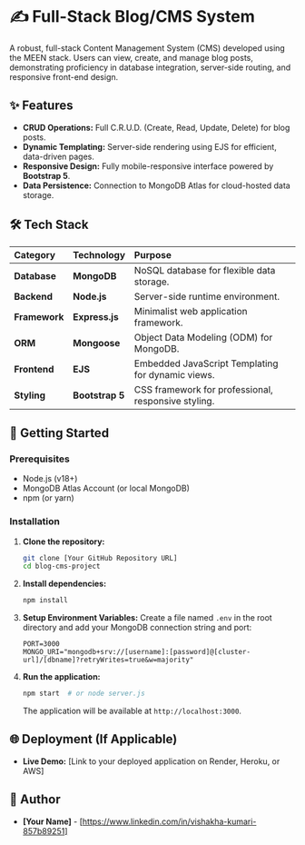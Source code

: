 # ✍️ Full-Stack Blog/CMS System

A robust, full-stack Content Management System (CMS) developed using the MEEN stack. Users can view, create, and manage blog posts, demonstrating proficiency in database integration, server-side routing, and responsive front-end design.

## ✨ Features

* **CRUD Operations:** Full C.R.U.D. (Create, Read, Update, Delete) for blog posts.
* **Dynamic Templating:** Server-side rendering using EJS for efficient, data-driven pages.
* **Responsive Design:** Fully mobile-responsive interface powered by **Bootstrap 5**.
* **Data Persistence:** Connection to MongoDB Atlas for cloud-hosted data storage.

## 🛠️ Tech Stack

| Category | Technology | Purpose |
| :--- | :--- | :--- |
| **Database** | **MongoDB** | NoSQL database for flexible data storage. |
| **Backend** | **Node.js** | Server-side runtime environment. |
| **Framework** | **Express.js** | Minimalist web application framework. |
| **ORM** | **Mongoose** | Object Data Modeling (ODM) for MongoDB. |
| **Frontend** | **EJS** | Embedded JavaScript Templating for dynamic views. |
| **Styling** | **Bootstrap 5** | CSS framework for professional, responsive styling. |

## 🚀 Getting Started

### Prerequisites

* Node.js (v18+)
* MongoDB Atlas Account (or local MongoDB)
* npm (or yarn)

### Installation

1.  **Clone the repository:**
    ```bash
    git clone [Your GitHub Repository URL]
    cd blog-cms-project
    ```
2.  **Install dependencies:**
    ```bash
    npm install
    ```
3.  **Setup Environment Variables:**
    Create a file named `.env` in the root directory and add your MongoDB connection string and port:
    ```
    PORT=3000
    MONGO_URI="mongodb+srv://[username]:[password]@[cluster-url]/[dbname]?retryWrites=true&w=majority"
    ```
4.  **Run the application:**
    ```bash
    npm start  # or node server.js
    ```
    The application will be available at `http://localhost:3000`.

## 🌐 Deployment (If Applicable)

* **Live Demo:** [Link to your deployed application on Render, Heroku, or AWS]

## 👤 Author

* **[Your Name]** - [https://www.linkedin.com/in/vishakha-kumari-857b89251]